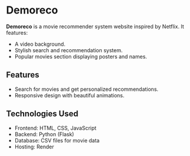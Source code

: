 # Demoreco

**Demoreco** is a movie recommender system website inspired by Netflix. It features:
- A video background.
- Stylish search and recommendation system.
- Popular movies section displaying posters and names.

## Features
- Search for movies and get personalized recommendations.
- Responsive design with beautiful animations.

## Technologies Used
- Frontend: HTML, CSS, JavaScript
- Backend: Python (Flask)
- Database: CSV files for movie data
- Hosting: Render

